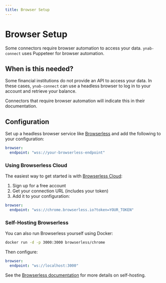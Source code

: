 ```yaml
---
title: Browser Setup
---
```

# Browser Setup

Some connectors require browser automation to access your data. `ynab-connect` uses Puppeteer for browser automation.

## When is this needed?

Some financial institutions do not provide an API to access your data. In these cases, `ynab-connect` can use a headless browser to log in to your account and retrieve your balance.

Connectors that require browser automation will indicate this in their documentation.

## Configuration

Set up a headless browser service like [Browserless](https://github.com/browserless/browserless) and add the following to your configuration:

```yaml
browser:
  endpoint: "wss://your-browserless-endpoint"
```

### Using Browserless Cloud

The easiest way to get started is with [Browserless Cloud](https://www.browserless.io/):

1. Sign up for a free account
2. Get your connection URL (includes your token)
3. Add it to your configuration:

```yaml
browser:
  endpoint: "wss://chrome.browserless.io?token=YOUR_TOKEN"
```

### Self-Hosting Browserless

You can also run Browserless yourself using Docker:

```bash
docker run -d -p 3000:3000 browserless/chrome
```

Then configure:

```yaml
browser:
  endpoint: "ws://localhost:3000"
```

See the [Browserless documentation](https://docs.browserless.io/) for more details on self-hosting.